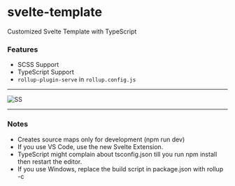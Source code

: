 # svelte-template
Customized Svelte Template with TypeScript

### Features
* SCSS Support
* TypeScript Support
* `rollup-plugin-serve` in `rollup.config.js`

---

![SS](https://i.imgur.com/f8NcA12.png)

---

### Notes
* Creates source maps only for development (npm run dev)
* If you use VS Code, use the new Svelte Extension.
* TypeScript might complain about tsconfig.json till you run npm install then restart the editor.
* If you use Windows, replace the build script in package.json with rollup -c